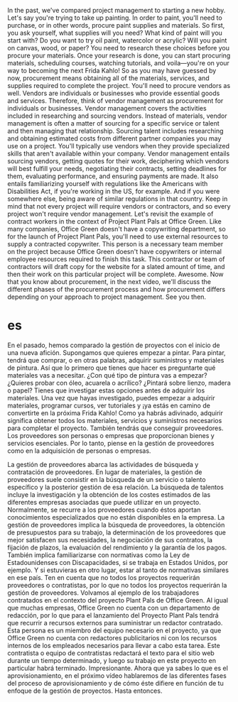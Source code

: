 In the past, we've compared project management to starting a new hobby.
Let's say you're trying to take up painting. In order to paint, you'll need to purchase, or in other words, procure paint supplies and materials. So first, you ask yourself, what supplies will you need? What kind of paint will you start with? Do you want to try oil paint, watercolor or acrylic?
Will you paint on canvas, wood, or paper? You need to research these choices before you procure your materials. Once your research is done, you can start procuring materials, scheduling courses, watching tutorials, and voila—you're on your way to becoming the next Frida Kahlo!
So as you may have guessed by now, procurement means obtaining all of the materials, services, and supplies required to complete the project. You'll need to procure vendors as well. Vendors are individuals or businesses who provide essential goods and services. Therefore, think of vendor management as procurement for individuals or businesses.
Vendor management covers the activities included in researching and sourcing vendors. Instead of materials, vendor management is often a matter of sourcing for a specific service or talent and then managing that relationship. Sourcing talent includes researching and obtaining estimated costs from different partner companies you may use on a project. You'll typically use vendors when they provide specialized skills that aren't available within your company. Vendor management entails sourcing vendors, getting quotes for their work, deciphering which vendors will best fulfill your needs, negotiating their contracts, setting deadlines for them, evaluating performance, and ensuring payments are made. It also entails familiarizing yourself with regulations like the Americans with Disabilities Act, if you're working in the US, for example. And if you were somewhere else, being aware of similar regulations in that country. Keep in mind that not every project will require vendors or contractors, and so every project won't require vendor management. Let's revisit the example of contract workers in the context of Project Plant Pals at Office Green. Like many companies, Office Green doesn't have a copywriting department, so for the launch of Project Plant Pals, you'll need to use external resources to supply a contracted copywriter. This person is a necessary team member on the project because Office Green doesn't have copywriters or internal employee resources required to finish this task. This contractor or team of contractors will draft copy for the website for a slated amount of time, and then their work on this particular project will be complete. Awesome. Now that you know about procurement, in the next video, we'll discuss the different phases of the procurement process and how procurement differs depending on your approach to project management. See you then.
# es
En el pasado, hemos comparado la gestión de proyectos con el inicio de una nueva afición.
Supongamos que quieres empezar a pintar. Para pintar, tendrá que comprar, o en otras palabras, adquirir suministros y materiales de pintura. Así que lo primero que tienes que hacer es preguntarte qué materiales vas a necesitar. ¿Con qué tipo de pintura vas a empezar? ¿Quieres probar con óleo, acuarela o acrílico?
¿Pintará sobre lienzo, madera o papel? Tienes que investigar estas opciones antes de adquirir los materiales. Una vez que hayas investigado, puedes empezar a adquirir materiales, programar cursos, ver tutoriales y ¡ya estás en camino de convertirte en la próxima Frida Kahlo!
Como ya habrás adivinado, adquirir significa obtener todos los materiales, servicios y suministros necesarios para completar el proyecto.
También tendrás que conseguir proveedores. Los proveedores son personas o empresas que proporcionan bienes y servicios esenciales. Por lo tanto, piense en la gestión de proveedores como en la adquisición de personas o empresas.

La gestión de proveedores abarca las actividades de búsqueda y contratación de proveedores.
En lugar de materiales, la gestión de proveedores suele consistir en la búsqueda de un servicio o talento específico y la posterior gestión de esa relación. La búsqueda de talentos incluye la investigación y la obtención de los costes estimados de las diferentes empresas asociadas que puede utilizar en un proyecto. Normalmente, se recurre a los proveedores cuando éstos aportan conocimientos especializados que no están disponibles en la empresa. La gestión de proveedores implica la búsqueda de proveedores, la obtención de presupuestos para su trabajo, la determinación de los proveedores que mejor satisfacen sus necesidades, la negociación de sus contratos, la fijación de plazos, la evaluación del rendimiento y la garantía de los pagos. También implica familiarizarse con normativas como la Ley de Estadounidenses con Discapacidades, si se trabaja en Estados Unidos, por ejemplo. Y si estuvieras en otro lugar, estar al tanto de normativas similares en ese país. Ten en cuenta que no todos los proyectos requerirán proveedores o contratistas, por lo que no todos los proyectos requerirán la gestión de proveedores. Volvamos al ejemplo de los trabajadores contratados en el contexto del proyecto Plant Pals de Office Green. Al igual que muchas empresas, Office Green no cuenta con un departamento de redacción, por lo que para el lanzamiento del Proyecto Plant Pals tendrá que recurrir a recursos externos para suministrar un redactor contratado. Esta persona es un miembro del equipo necesario en el proyecto, ya que Office Green no cuenta con redactores publicitarios ni con los recursos internos de los empleados necesarios para llevar a cabo esta tarea. Este contratista o equipo de contratistas redactará el texto para el sitio web durante un tiempo determinado, y luego su trabajo en este proyecto en particular habrá terminado. Impresionante. Ahora que ya sabes lo que es el aprovisionamiento, en el próximo vídeo hablaremos de las diferentes fases del proceso de aprovisionamiento y de cómo éste difiere en función de tu enfoque de la gestión de proyectos. Hasta entonces.